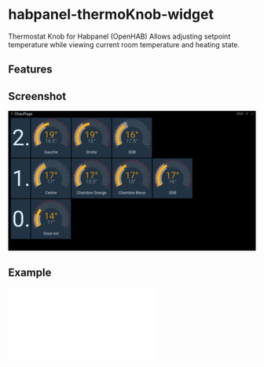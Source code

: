 # habpanel-thermoKnob-widget

Thermostat Knob for Habpanel (OpenHAB)
Allows adjusting setpoint temperature while viewing current room temperature and heating state.

## Features

## Screenshot

![screenshot](img/thermo-habpanel.png)

## Example

![example](thermoKnob/index.html)


